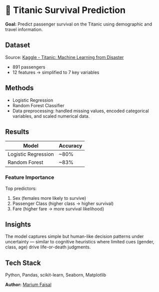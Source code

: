 # 🚢 Titanic Survival Prediction

**Goal:** Predict passenger survival on the Titanic using demographic and travel information.

## Dataset
Source: [Kaggle - Titanic: Machine Learning from Disaster](https://www.kaggle.com/c/titanic/data)  
- 891 passengers  
- 12 features → simplified to 7 key variables  

## Methods
- Logistic Regression  
- Random Forest Classifier  
- Data preprocessing: handled missing values, encoded categorical variables, and scaled numerical data.

## Results
| Model | Accuracy |
|--------|-----------|
| Logistic Regression | ~80% |
| Random Forest | ~83% |

### Feature Importance
Top predictors:
1. Sex (females more likely to survive)  
2. Passenger Class (higher class → higher survival)  
3. Fare (higher fare → more survival likelihood)

## Insights
The model captures simple but human-like decision patterns under uncertainty — similar to cognitive heuristics where limited cues (gender, class, age) drive life-or-death judgments.

## Tech Stack
Python, Pandas, scikit-learn, Seaborn, Matplotlib

**Author:** [Marium Faisal](https://github.com/imarium19)

